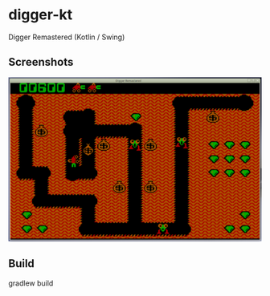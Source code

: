 # digger-kt
Digger Remastered (Kotlin / Swing)

## Screenshots
![Screenshot1](/wiki/screenshot1.png?raw=true)

## Build
gradlew build

